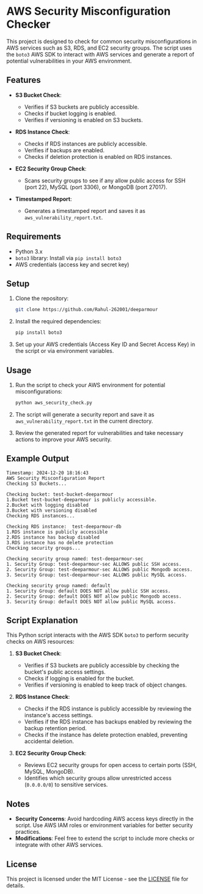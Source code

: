 # AWS Security Misconfiguration Checker

This project is designed to check for common security misconfigurations in AWS services such as S3, RDS, and EC2 security groups. The script uses the `boto3` AWS SDK to interact with AWS services and generate a report of potential vulnerabilities in your AWS environment.

## Features

- **S3 Bucket Check**:
  - Verifies if S3 buckets are publicly accessible.
  - Checks if bucket logging is enabled.
  - Verifies if versioning is enabled on S3 buckets.

- **RDS Instance Check**:
  - Checks if RDS instances are publicly accessible.
  - Verifies if backups are enabled.
  - Checks if deletion protection is enabled on RDS instances.

- **EC2 Security Group Check**:
  - Scans security groups to see if any allow public access for SSH (port 22), MySQL (port 3306), or MongoDB (port 27017).

- **Timestamped Report**:
  - Generates a timestamped report and saves it as `aws_vulnerability_report.txt`.

## Requirements

- Python 3.x
- `boto3` library: Install via `pip install boto3`
- AWS credentials (access key and secret key)

## Setup

1. Clone the repository:
   ```bash
   git clone https://github.com/Rahul-262001/deeparmour
   ```

2. Install the required dependencies:
   ```bash
   pip install boto3
   ```

3. Set up your AWS credentials (Access Key ID and Secret Access Key) in the script or via environment variables.

## Usage

1. Run the script to check your AWS environment for potential misconfigurations:
   ```bash
   python aws_security_check.py
   ```

2. The script will generate a security report and save it as `aws_vulnerability_report.txt` in the current directory.

3. Review the generated report for vulnerabilities and take necessary actions to improve your AWS security.

## Example Output

```plaintext
Timestamp: 2024-12-20 18:16:43
AWS Security Misconfiguration Report
Checking S3 Buckets...

Checking bucket: test-bucket-deeparmour
1.Bucket test-bucket-deeparmour is publicly accessible.
2.Bucket with logging disabled
3.Bucket with versioning disabled
Checking RDS instances...

Checking RDS instance:  test-deeparmour-db
1.RDS instance is publicly accessible
2.RDS instance has backup disabled
3.RDS instance has no delete protection
Checking security groups...

Checking security group named: test-deeparmour-sec
1. Security Group: test-deeparmour-sec ALLOWS public SSH access.
2. Security Group: test-deeparmour-sec ALLOWS public Mongodb access.
3. Security Group: test-deeparmour-sec ALLOWS public MySQL access.

Checking security group named: default
1. Security Group: default DOES NOT allow public SSH access.
2. Security Group: default DOES NOT allow public Mongodb access.
3. Security Group: default DOES NOT allow public MySQL access.

```

## Script Explanation

This Python script interacts with the AWS SDK `boto3` to perform security checks on AWS resources:

1. **S3 Bucket Check**: 
   - Verifies if S3 buckets are publicly accessible by checking the bucket's public access settings.
   - Checks if logging is enabled for the bucket.
   - Verifies if versioning is enabled to keep track of object changes.

2. **RDS Instance Check**: 
   - Checks if the RDS instance is publicly accessible by reviewing the instance's access settings.
   - Verifies if the RDS instance has backups enabled by reviewing the backup retention period.
   - Checks if the instance has delete protection enabled, preventing accidental deletion.

3. **EC2 Security Group Check**:
   - Reviews EC2 security groups for open access to certain ports (SSH, MySQL, MongoDB).
   - Identifies which security groups allow unrestricted access (`0.0.0.0/0`) to sensitive services.

## Notes

- **Security Concerns**: Avoid hardcoding AWS access keys directly in the script. Use AWS IAM roles or environment variables for better security practices.
- **Modifications**: Feel free to extend the script to include more checks or integrate with other AWS services.

## License

This project is licensed under the MIT License - see the [LICENSE](LICENSE) file for details.
